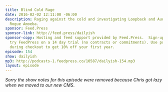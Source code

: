 ```yaml
---
title: Blind Cold Rage
date: 2016-02-02 12:11:00 -06:00
description: Raging against the cold and investigating Loopback and Audio Hijack by
  Rogue Amoeba.
sponsor: Feed.Press
sponsor-link: http://feed.press/dailyish
sponsor-copy: Hosting and feed support provided by Feed.Press.  Sign-up today and
  try FeedPress on a 14 day trial (no contracts or commitments). Use promo code "dailyish"
  during checkout to get 10% off your first year.
episode: 154
show: dailyish
mp3: http://podcasts-1.feedpress.co/10587/dailyish-154.mp3
layout: episode
---
```


<em>Sorry the show notes for this episode were removed because Chris got lazy when we moved to our new CMS</em>.
